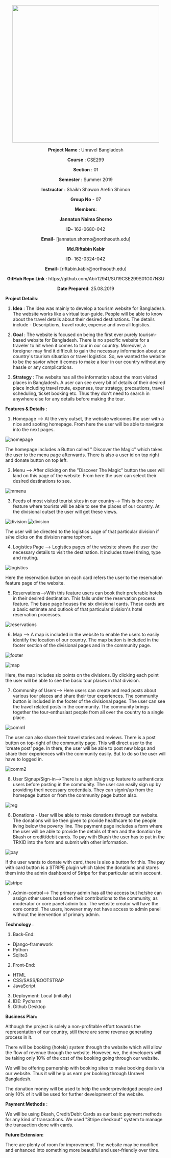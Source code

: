 <html><body><p align="center">
  <img width="460" height="430" src="https://elmsprodcdnendpoint.azureedge.net/attachments/15/2bfe67c5-2678-e011-969d-0030487d8897/46f5b6ce-3ea8-47ed-8444-80b87ed980cd.png">
</p>

<p align ="center"><b>Project Name</b> : Unravel Bangladesh</p>

<p align ="center"><b>Course</b> : CSE299</p>

<p align ="center"><b>Section</b> : 01</p>

<p align ="center"><b>Semester</b> : Summer 2019</p>

<p align ="center"><b>Instructor</b> : Shaikh Shawon Arefin Shimon</p>

<p align ="center"><b>Group No</b> - 07</p>

<p align ="center"><b>Members</b>:</p>

<p align ="center"><b>Jannatun Naima Shorno</b></p>

<p align ="center"><b>ID</b>- 162-0680-042</p>

<p align ="center"><b>Email</b>- [jannatun.shorno@northsouth.edu]</p>

<p align ="center"><b>Md.Riftabin Kabir</b></p>

<p align ="center"><b>ID</b>- 162-0324-042</p>

<p align ="center"><b>Email</b>- [riftabin.kabir@northsouth.edu]</p>

 <p align ="center"><b>GitHub Repo Link</b> : https://github.com/Abir12941/SU19CSE299S01G07NSU</p>

<p align ="center"><b>Date Prepared</b>: 25.08.2019</p>
</body>
</html>


**Project Details**:

1.  **Idea** :  The idea was mainly to develop a tourism website for Bangladesh. The website works like a virtual tour-guide. People will be able to know about the travel details about their desired destinations. The details include - Descriptions, travel route, expense and overall logistics.

1.  **Goal** : The website is focused on being the first ever purely tourism-based website for Bangladesh. There is no specific website for a traveler to hit when it comes to tour in our country. Moreover, a foreigner may find it difficult to gain the necessary information about our country&#39;s tourism situation or travel logistics. So, we wanted the website to be the savior when it comes to make a tour in our country without any hassle or any complications.

1.  **Strategy** : The website has all the information about the most visited places in Bangladesh. A user can see every bit of details of their desired place including travel route, expenses, tour strategy, precautions, travel scheduling, ticket booking etc. Thus they don&#39;t need to search in anywhere else for any details before making the tour.


**Features & Details** :
1. Homepage --> At the very outset, the website welcomes the user with a nice and sooting homepage. From here the user will be able to navigate into the next pages.

![homepage](https://user-images.githubusercontent.com/26319280/63650785-59e5ae80-c770-11e9-9eb3-0d70dbf7ec0d.PNG)

The homepage includes a Button called " Discover the Magic" which takes the user to the menu page afterwards. There is also a user id on top right and donate button on top left.

2. Menu --> After clicking on the "Discover The Magic" button the user will land on this page of the website. From here the user can select their desired destinations to see.

![mmenu](https://user-images.githubusercontent.com/26319280/63650791-67029d80-c770-11e9-9df5-34a6d408b53f.PNG)

3. Feeds of most visited tourist sites in our country--> This is the core feature where tourists will be able to see the places of our country. At the divisional outset the user will get these views.

![division](https://user-images.githubusercontent.com/26319280/63650795-69fd8e00-c770-11e9-828a-6e6ace41415d.PNG)
![division](https://user-images.githubusercontent.com/26319280/63650796-6ec24200-c770-11e9-9f79-dc1393d3af14.PNG)

The user will be directed to the logistics page of that particular division if s/he clicks on the division name topfront.

4. Logistics Page --> Logistics pages of  the website shows the user the necessary details to visit the destination. It includes travel timing, type and routing.

![logistics](https://user-images.githubusercontent.com/26319280/63650799-741f8c80-c770-11e9-9f3d-5abc25c4e81c.PNG)

Here the reservation button on each card refers the user to the reservation feature page of the website.

5. Reservations-->With this feature users can book their preferable hotels in their desired destination. This falls under the reservation process feature. The base page houses the six divisional cards. These cards are a basic estimate and outlook of that particular division's hotel reservation processes.

![reservations](https://user-images.githubusercontent.com/26319280/63650802-7aae0400-c770-11e9-95f9-3913511f57ce.PNG)

6. Map --> A map is included in the website to enable the users to easily identify the location of our country. The map button is included in the footer section of the divisional pages and in the community page.

![footer](https://user-images.githubusercontent.com/26319280/63650797-71249c00-c770-11e9-96e4-8ae71e473484.PNG)

![map](https://user-images.githubusercontent.com/26319280/63650801-784baa00-c770-11e9-9f94-3451fc68b00d.PNG)

Here, the map includes six points on the divisions. By clicking each point the user will be able to see the basic tour places in that division.

7. Community of Users--> Here users can create and read posts about various tour places and share their tour experiences. The community button is included in the footer of the divisional pages. The user can see the travel related posts in the community. The community brings together the tour-enthusiast people from all over the country to a single place.

![comm1](https://user-images.githubusercontent.com/26319280/63650806-7da8f480-c770-11e9-8c5d-f592232fa955.PNG)

The user can also share their travel stories and reviews. There is a post button on top-right of the community page. This will direct user to the 'create post' page. In there, the user will be able to post new blogs and share their experiences with the community easily. But to do so the user will have to logged in.

![comm2](https://user-images.githubusercontent.com/26319280/63650807-800b4e80-c770-11e9-9b20-309eb4ea8dac.PNG)

8. User Signup/Sign-in-->There is a sign in/sign up feature to authenticate users before  posting in the community. The user can easily sign up by providing theri necessary credentials. They can signin/up from the homepage button or from the community page button also.

![reg](https://user-images.githubusercontent.com/26319280/63651996-cbc3f500-c77c-11e9-844d-8d9c6dc96f40.PNG)



6. Donations - User will be able to make donations through our website. The donations will be then given to provide healthcare to the people living below the poverty line. The payment page includes a form where the user will be able to provide the details of them and the donation by Bkash or credit/debit cards. To pay with Bkash the user has to put in the TRXID into the form and submit with other information. 

![pay](https://user-images.githubusercontent.com/26319280/63650809-839ed580-c770-11e9-990c-eec0c66eed34.PNG)

If the user wants to donate with card, there is also a button for this. The pay with card button is a STRIPE plugin which takes the donations and stores them into the admin dashboard of Stripe for that particular admin account.

![stripe](https://user-images.githubusercontent.com/26319280/63650812-86012f80-c770-11e9-9178-4a0550e8c203.PNG)

7. Admin-control--> The primary admin has all the access but he/she can assign other users based on their contributions to the community, as moderator or core panel admin too. The website creator will have the core control. The users, however may not have access to admin panel without the inervention of primary admin.


**Technology** :

1. Back-End:
  * Django-framework
  * Python
  * Sqlite3
2. Front-End:
  * HTML
  * CSS/SASS/BOOTSTRAP
  * JavaScript
3. Deployment:  Local (initially)
4. IDE: Pycharm
5. Github Desktop

**Business Plan:**

Although the project is solely a non-profitable effort towards the representation of our country, still there are some revenue generating process in it.

There will be booking (hotels) system through the website which will allow the flow of revenue through the website. However, we, the developers will be taking only 10% of the cost of the booking going through our website.

We will be offering parnership with booking sites to make booking deals via our website. Thus it will help us earn per booking through Unravel Bangladesh.

The donation money will be used to help the  underpreviledged people and only 10% of it will be used for further development of the website.

**Payment Methods** :

We will be using Bkash, Credit/Debit Cards as our basic payment methods for any kind of transactions. We used "Stripe checkout" system to manage the transaction done with cards.

**Future Extension:**

There are plenty of room for improvement. The website may be modified and enhanced into something more beautiful and user-friendly over time.



